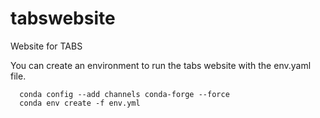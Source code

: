 # tabswebsite
Website for TABS

You can create an environment to run the tabs website with the env.yaml file.

```
  conda config --add channels conda-forge --force
  conda env create -f env.yml
```
